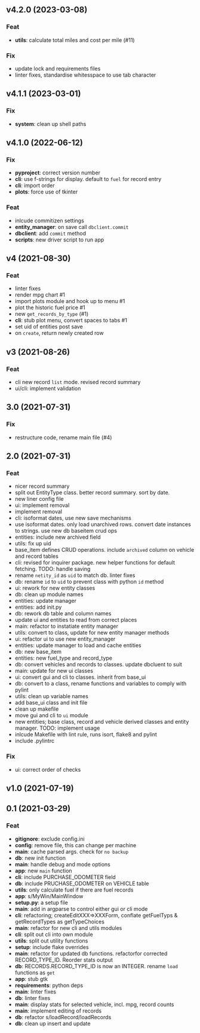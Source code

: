 ## v4.2.0 (2023-03-08)

### Feat

- **utils**: calculate total miles and cost per mile (#11)

### Fix

- update lock and requirements files
- linter fixes, standardise whitesspace to use tab character

## v4.1.1 (2023-03-01)

### Fix

- **system**: clean up shell paths

## v4.1.0 (2022-06-12)

### Fix

- **pyproject**: correct version number
- **cli**: use f-strings for display. default to `fuel` for record entry
- **cli**: import order
- **plots**: force use of tkinter

### Feat

- inlcude commitizen settings
- **entity_manager**: on save call `dbclient.commit`
- **dbclient**: add `commit` method
- **scripts**: new driver script to run app

## v4 (2021-08-30)

### Feat

- linter fixes
- render mpg chart #1
- import plots module and hook up to menu #1
- plot the historic fuel price  #1
- new `get_records_by_type` (#1)
- **cli**: stub plot menu, convert spaces to tabs #1
- set uid of entities post save
- on `create`, return newly created row

## v3 (2021-08-26)

### Feat

- cli new record `list` mode. revised record summary
- ui/cli: implement validation

## 3.0 (2021-07-31)

### Fix

- restructure code, rename main file (#4)

## 2.0 (2021-07-31)

### Feat

- nicer record summary
- split out EntityType class. better record summary. sort by date.
- new liner config file
- ui: implement removal
- implement removal
- cli: isoformat dates, use new save mechanisms
- use isoformat dates. only load unarchived rows. convert date instances to strings. use new db baseitem crud ops
- entities: include new archived field
- utils: fix up uid
- base_item defines CRUD operations. include `archived` column on vehicle and record tables
- cli: revised for inquirer package. new helper functions for default fetching. TODO: handle saving
- rename `netity_id` as `uid` to match db. linter fixes
- db: rename `id` to `uid` to prevent class with python `id` method
- ui: rework for new entity classes
- db: clean up module names
- entities: update manager
- entities: add init.py
- db: rework db table and column names
- update ui and entities to read from correct places
- main: refactor to instatiate entity manager
- utils: convert to class, update for new entity manager methods
- ui: refactor ui to use new entity_manager
- entities: update manager to load and cache entities
- db: new base_item
- entities: new fuel_type and record_type
- db: convert vehicles and records to classes. update dbcluent to suit
- main: update for new ui classes
- ui: convert gui and cli to classes. inherit from base_ui
- db: convert to a class, rename functions and variables to comply with pylint
- utils: clean up variable names
- add base_ui class and init file
- clean up makefile
- move gui and cli to `ui` module
- new entities; base class, record and vehicle derived classes and entity manager. TODO: implement usage
- inlcude Makefile with lint rule, runs isort, flake8 and pylint
- include .pylintrc

### Fix

- ui: correct order of checks

## v1.0 (2021-07-19)

## 0.1 (2021-03-29)

### Feat

- **gitignore**: exclude config.ini
- **config**: remove file, this can change per machine
- **main**: cache parsed args. check for `no backup`
- **db**: new init function
- **main**: handle debug and mode options
- **app**: new `main` function
- **cli**: include PURCHASE_ODOMETER field
- **db**: include PRUCHASE_ODOMETER on VEHICLE table
- **utils**: only calculate fuel if there are fuel records
- **app**: s/MyWin/MainWindow
- **setup.py**: a setup file
- **main**: add in argparse to control either gui or cli mode
- **cli**: refactoring; createEditXXX=>XXXForm, conflate getFuelTyps & getRecordTypes as getTypeChoices
- **main**: refactor for new cli and utils modules
- **cli**: split out cli into own module
- **utils**: split out utility functions
- **setup**: include flake overrides
- **main**: refactor for updated db functions. refactorfor corrected RECORD_TYPE_ID. Reorder stats output
- **db**: RECORDS.RECORD_TYPE_ID is now an INTEGER. rename `load` functions as `get`
- **app**: stub gtk
- **requirements**: python deps
- **main**: linter fixes
- **db**: linter fixes
- **main**: display stats for selected vehicle, incl. mpg, record counts
- **main**: implement editing of records
- **db**: refactor s/loadRecord/loadRecords
- **db**: clean up insert and update
